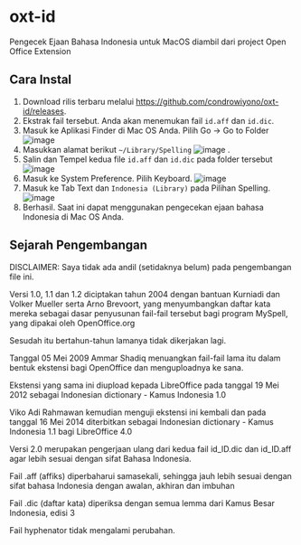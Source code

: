 # oxt-id
Pengecek Ejaan Bahasa Indonesia untuk MacOS diambil dari project Open Office Extension

## Cara Instal
1. Download rilis terbaru melalui https://github.com/condrowiyono/oxt-id/releases.
2. Ekstrak fail tersebut. Anda akan menemukan fail `id.aff` dan `id.dic`.
3. Masuk ke Aplikasi Finder di Mac OS Anda. Pilih Go -> Go to Folder ![image](https://user-images.githubusercontent.com/14830052/110818881-3fc2e100-82c0-11eb-81c4-d31924d8810f.png)
4. Masukkan alamat berikut `~/Library/Spelling` ![image](https://user-images.githubusercontent.com/14830052/110819131-77ca2400-82c0-11eb-8dd7-a62ebc4e0341.png)
.
5. Salin dan Tempel kedua file `id.aff` dan `id.dic` pada folder tersebut ![image](https://user-images.githubusercontent.com/14830052/110819262-96301f80-82c0-11eb-9e4e-7dc05a96a3c8.png)
6. Masuk ke System Preference. Pilih Keyboard. ![image](https://user-images.githubusercontent.com/14830052/110819355-b069fd80-82c0-11eb-88e3-39946a0edff3.png)
7. Masuk ke Tab Text dan `Indonesia (Library)` pada Pilihan Spelling. ![image](https://user-images.githubusercontent.com/14830052/110819519-d8f1f780-82c0-11eb-9699-3bb88c0b0e32.png)
8. Berhasil. Saat ini dapat menggunakan pengecekan ejaan bahasa Indonesia di Mac OS Anda. 


## Sejarah Pengembangan
DISCLAIMER: Saya tidak ada andil (setidaknya belum) pada pengembangan file ini.

Versi 1.0, 1.1 dan 1.2 diciptakan tahun 2004 dengan bantuan Kurniadi dan Volker Mueller serta Arno Brevoort, yang menyumbangkan daftar kata mereka sebagai dasar penyusunan fail-fail tersebut bagi program MySpell, yang dipakai oleh OpenOffice.org

Sesudah itu bertahun-tahun lamanya tidak dikerjakan lagi.

Tanggal 05 Mei 2009 Ammar Shadiq menuangkan fail-fail lama itu dalam bentuk ekstensi bagi OpenOffice dan menguploadnya ke sana.

Ekstensi yang sama ini diupload kepada LibreOffice pada tanggal 19 Mei 2012 sebagai Indonesian dictionary - Kamus Indonesia 1.0

Viko Adi Rahmawan kemudian menguji ekstensi ini kembali dan pada tanggal 16 Mei 2014 diterbitkan sebagai Indonesian dictionary - Kamus Indonesia 1.1 bagi LibreOffice 4.0

Versi 2.0 merupakan pengerjaan ulang dari kedua fail id_ID.dic dan id_ID.aff agar lebih sesuai dengan sifat Bahasa Indonesia.

Fail .aff (affiks) diperbaharui samasekali, sehingga jauh lebih sesuai dengan sifat bahasa Indonesia dengan awalan, akhiran dan imbuhan

Fail .dic (daftar kata) diperiksa dengan semua lemma dari Kamus Besar Indonesia, edisi 3

Fail hyphenator tidak mengalami perubahan.
